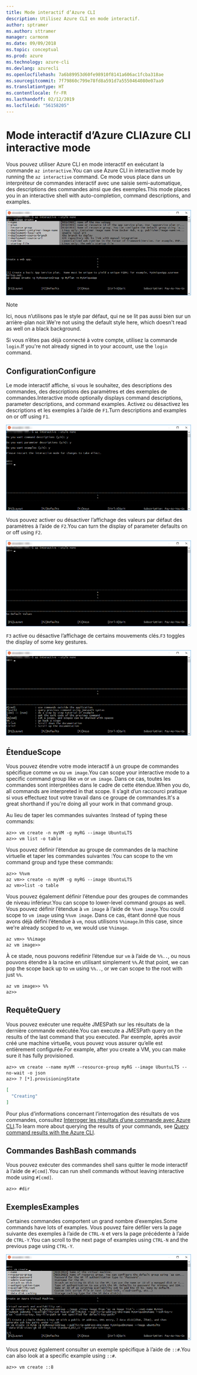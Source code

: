 ```yaml
---
title: Mode interactif d’Azure CLI
description: Utilisez Azure CLI en mode interactif.
author: sptramer
ms.author: sttramer
manager: carmonm
ms.date: 09/09/2018
ms.topic: conceptual
ms.prod: azure
ms.technology: azure-cli
ms.devlang: azurecli
ms.openlocfilehash: 7a6b89953d60fe98910f8141a606ac1fcba318ae
ms.sourcegitcommit: 7f79860c799e78fd8a591d7a5550464080e07aa9
ms.translationtype: HT
ms.contentlocale: fr-FR
ms.lasthandoff: 02/12/2019
ms.locfileid: "56158205"
---
```

# <a name="azure-cli-interactive-mode"></a><span data-ttu-id="401d8-103">Mode interactif d’Azure CLI</span><span class="sxs-lookup"><span data-stu-id="401d8-103">Azure CLI interactive mode</span></span>

<span data-ttu-id="401d8-104">Vous pouvez utiliser Azure CLI en mode interactif en exécutant la commande `az interactive`.</span><span class="sxs-lookup"><span data-stu-id="401d8-104">You can use Azure CLI in interactive mode by running the `az interactive` command.</span></span>
<span data-ttu-id="401d8-105">Ce mode vous place dans un interpréteur de commandes interactif avec une saisie semi-automatique, des descriptions des commandes ainsi que des exemples.</span><span class="sxs-lookup"><span data-stu-id="401d8-105">This mode places you in an interactive shell with auto-completion, command descriptions, and examples.</span></span>

![mode interactif](./media/interactive-azure-cli/webapp-create.png)

> [!NOTE]
> <span data-ttu-id="401d8-107">Ici, nous n’utilisons pas le style par défaut, qui ne se lit pas aussi bien sur un arrière-plan noir.</span><span class="sxs-lookup"><span data-stu-id="401d8-107">We're not using the default style here, which doesn't read as well on a black background.</span></span>

<span data-ttu-id="401d8-108">Si vous n’êtes pas déjà connecté à votre compte, utilisez la commande `login`.</span><span class="sxs-lookup"><span data-stu-id="401d8-108">If you're not already signed in to your account, use the `login` command.</span></span>

## <a name="configure"></a><span data-ttu-id="401d8-109">Configuration</span><span class="sxs-lookup"><span data-stu-id="401d8-109">Configure</span></span>

<span data-ttu-id="401d8-110">Le mode interactif affiche, si vous le souhaitez, des descriptions des commandes, des descriptions des paramètres et des exemples de commandes.</span><span class="sxs-lookup"><span data-stu-id="401d8-110">Interactive mode optionally displays command descriptions, parameter descriptions, and command examples.</span></span>
<span data-ttu-id="401d8-111">Activez ou désactivez les descriptions et les exemples à l’aide de `F1`.</span><span class="sxs-lookup"><span data-stu-id="401d8-111">Turn descriptions and examples on or off using `F1`.</span></span>

![descriptions et exemples](./media/interactive-azure-cli/descriptions-and-examples.png)

<span data-ttu-id="401d8-113">Vous pouvez activer ou désactiver l’affichage des valeurs par défaut des paramètres à l’aide de `F2`.</span><span class="sxs-lookup"><span data-stu-id="401d8-113">You can turn the display of parameter defaults on or off using `F2`.</span></span>

![valeurs par défaut](./media/interactive-azure-cli/defaults.png)

<span data-ttu-id="401d8-115">`F3` active ou désactive l’affichage de certains mouvements clés.</span><span class="sxs-lookup"><span data-stu-id="401d8-115">`F3` toggles the display of some key gestures.</span></span>

![mouvements](./media/interactive-azure-cli/gestures.png)

## <a name="scope"></a><span data-ttu-id="401d8-117">Étendue</span><span class="sxs-lookup"><span data-stu-id="401d8-117">Scope</span></span>

<span data-ttu-id="401d8-118">Vous pouvez étendre votre mode interactif à un groupe de commandes spécifique comme `vm` ou `vm image`.</span><span class="sxs-lookup"><span data-stu-id="401d8-118">You can scope your interactive mode to a specific command group like `vm` or `vm image`.</span></span>
<span data-ttu-id="401d8-119">Dans ce cas, toutes les commandes sont interprétées dans le cadre de cette étendue.</span><span class="sxs-lookup"><span data-stu-id="401d8-119">When you do, all commands are interpreted in that scope.</span></span>
<span data-ttu-id="401d8-120">Il s’agit d’un raccourci pratique si vous effectuez tout votre travail dans ce groupe de commandes.</span><span class="sxs-lookup"><span data-stu-id="401d8-120">It's a great shorthand if you're doing all your work in that command group.</span></span>

<span data-ttu-id="401d8-121">Au lieu de taper les commandes suivantes :</span><span class="sxs-lookup"><span data-stu-id="401d8-121">Instead of typing these commands:</span></span>

```azurecli
az>> vm create -n myVM -g myRG --image UbuntuLTS
az>> vm list -o table
```

<span data-ttu-id="401d8-122">Vous pouvez définir l’étendue au groupe de commandes de la machine virtuelle et taper les commandes suivantes :</span><span class="sxs-lookup"><span data-stu-id="401d8-122">You can scope to the vm command group and type these commands:</span></span>

```azurecli
az>> %%vm
az vm>> create -n myVM -g myRG --image UbuntuLTS
az vm>>list -o table
```

<span data-ttu-id="401d8-123">Vous pouvez également définir l’étendue pour des groupes de commandes de niveau inférieur.</span><span class="sxs-lookup"><span data-stu-id="401d8-123">You can scope to lower-level command groups as well.</span></span>
<span data-ttu-id="401d8-124">Vous pouvez définir l’étendue à `vm image` à l’aide de `%%vm image`.</span><span class="sxs-lookup"><span data-stu-id="401d8-124">You could scope to `vm image` using `%%vm image`.</span></span>
<span data-ttu-id="401d8-125">Dans ce cas, étant donné que nous avons déjà défini l’étendue à `vm`, nous utilisons `%%image`.</span><span class="sxs-lookup"><span data-stu-id="401d8-125">In this case, since we're already scoped to `vm`, we would use `%%image`.</span></span>

```azurecli
az vm>> %%image
az vm image>>
```

<span data-ttu-id="401d8-126">À ce stade, nous pouvons redéfinir l’étendue sur `vm` à l’aide de `%%..`, ou nous pouvons étendre à la racine en utilisant simplement `%%`.</span><span class="sxs-lookup"><span data-stu-id="401d8-126">At that point, we can pop the scope back up to `vm` using `%%..`, or we can scope to the root with just `%%`.</span></span>

```azurecli
az vm image>> %%
az>>
```

## <a name="query"></a><span data-ttu-id="401d8-127">Requête</span><span class="sxs-lookup"><span data-stu-id="401d8-127">Query</span></span>

<span data-ttu-id="401d8-128">Vous pouvez exécuter une requête JMESPath sur les résultats de la dernière commande exécutée.</span><span class="sxs-lookup"><span data-stu-id="401d8-128">You can execute a JMESPath query on the results of the last command that you executed.</span></span>
<span data-ttu-id="401d8-129">Par exemple, après avoir créé une machine virtuelle, vous pouvez vous assurer qu’elle est entièrement configurée.</span><span class="sxs-lookup"><span data-stu-id="401d8-129">For example, after you create a VM, you can make sure it has fully provisioned.</span></span>

```azurecli
az>> vm create --name myVM --resource-group myRG --image UbuntuLTS --no-wait -o json
az>> ? [*].provisioningState
```

```json
[
  "Creating"
]
```

<span data-ttu-id="401d8-130">Pour plus d’informations concernant l’interrogation des résultats de vos commandes, consultez [Interroger les résultats d’une commande avec Azure CLI](query-azure-cli.md).</span><span class="sxs-lookup"><span data-stu-id="401d8-130">To learn more about querying the results of your commands, see [Query command results with the Azure CLI](query-azure-cli.md).</span></span>

## <a name="bash-commands"></a><span data-ttu-id="401d8-131">Commandes Bash</span><span class="sxs-lookup"><span data-stu-id="401d8-131">Bash commands</span></span>

<span data-ttu-id="401d8-132">Vous pouvez exécuter des commandes shell sans quitter le mode interactif à l’aide de `#[cmd]`.</span><span class="sxs-lookup"><span data-stu-id="401d8-132">You can run shell commands without leaving interactive mode using `#[cmd]`.</span></span>

```azurecli
az>> #dir
```

## <a name="examples"></a><span data-ttu-id="401d8-133">Exemples</span><span class="sxs-lookup"><span data-stu-id="401d8-133">Examples</span></span>

<span data-ttu-id="401d8-134">Certaines commandes comportent un grand nombre d’exemples.</span><span class="sxs-lookup"><span data-stu-id="401d8-134">Some commands have lots of examples.</span></span>
<span data-ttu-id="401d8-135">Vous pouvez faire défiler vers la page suivante des exemples à l’aide de `CTRL-N` et vers la page précédente à l’aide de `CTRL-Y`.</span><span class="sxs-lookup"><span data-stu-id="401d8-135">You can scroll to the next page of examples using `CTRL-N` and the previous page using `CTRL-Y`.</span></span>

![exemples](./media/interactive-azure-cli/examples.png)

<span data-ttu-id="401d8-137">Vous pouvez également consulter un exemple spécifique à l’aide de `::#`.</span><span class="sxs-lookup"><span data-stu-id="401d8-137">You can also look at a specific example using `::#`.</span></span>

```azurecli
az>> vm create ::8
```
